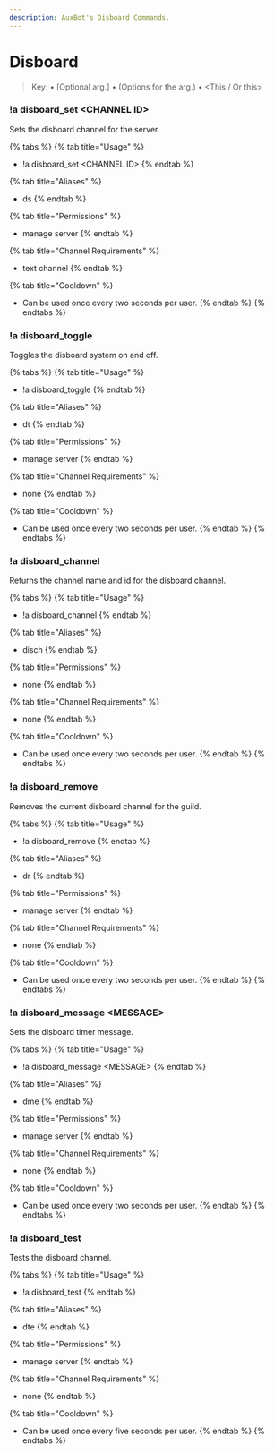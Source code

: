 ```yaml
---
description: AuxBot's Disboard Commands.
---
```


# Disboard

> Key:  • \[Optional arg.\] • \(Options for the arg.\) • &lt;This / Or this&gt;

### !a disboard\_set &lt;CHANNEL ID&gt;

Sets the disboard channel for the server.

{% tabs %}
{% tab title="Usage" %}
* !a disboard\_set &lt;CHANNEL ID&gt;
{% endtab %}

{% tab title="Aliases" %}
* ds
{% endtab %}

{% tab title="Permissions" %}
* manage server
{% endtab %}

{% tab title="Channel Requirements" %}
* text channel
{% endtab %}

{% tab title="Cooldown" %}
* Can be used once every two seconds per user.
{% endtab %}
{% endtabs %}

### !a disboard\_toggle

Toggles the disboard system on and off.

{% tabs %}
{% tab title="Usage" %}
* !a disboard\_toggle
{% endtab %}

{% tab title="Aliases" %}
* dt
{% endtab %}

{% tab title="Permissions" %}
* manage server
{% endtab %}

{% tab title="Channel Requirements" %}
* none
{% endtab %}

{% tab title="Cooldown" %}
* Can be used once every two seconds per user.
{% endtab %}
{% endtabs %}

### !a disboard\_channel

Returns the channel name and id for the disboard channel.

{% tabs %}
{% tab title="Usage" %}
* !a disboard\_channel
{% endtab %}

{% tab title="Aliases" %}
* disch
{% endtab %}

{% tab title="Permissions" %}
* none
{% endtab %}

{% tab title="Channel Requirements" %}
* none
{% endtab %}

{% tab title="Cooldown" %}
* Can be used once every two seconds per user.
{% endtab %}
{% endtabs %}

### !a disboard\_remove

Removes the current disboard channel for the guild.

{% tabs %}
{% tab title="Usage" %}
* !a disboard\_remove
{% endtab %}

{% tab title="Aliases" %}
* dr
{% endtab %}

{% tab title="Permissions" %}
* manage server
{% endtab %}

{% tab title="Channel Requirements" %}
* none
{% endtab %}

{% tab title="Cooldown" %}
* Can be used once every two seconds per user.
{% endtab %}
{% endtabs %}

### !a disboard\_message &lt;MESSAGE&gt;

Sets the disboard timer message.

{% tabs %}
{% tab title="Usage" %}
* !a disboard\_message &lt;MESSAGE&gt;
{% endtab %}

{% tab title="Aliases" %}
* dme
{% endtab %}

{% tab title="Permissions" %}
* manage server
{% endtab %}

{% tab title="Channel Requirements" %}
* none
{% endtab %}

{% tab title="Cooldown" %}
* Can be used once every two seconds per user.
{% endtab %}
{% endtabs %}

### !a disboard\_test

Tests the disboard channel.

{% tabs %}
{% tab title="Usage" %}
* !a disboard\_test
{% endtab %}

{% tab title="Aliases" %}
* dte
{% endtab %}

{% tab title="Permissions" %}
* manage server
{% endtab %}

{% tab title="Channel Requirements" %}
* none
{% endtab %}

{% tab title="Cooldown" %}
* Can be used once every five seconds per user.
{% endtab %}
{% endtabs %}

